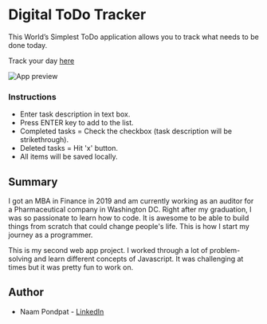 # Digital ToDo Tracker

This World’s Simplest ToDo application allows you to track what needs to be done today.

Track your day [here](https://naamnamm.github.io/todo-app/) 

![App preview](https://user-images.githubusercontent.com/53867191/78083549-cb7b8000-7383-11ea-877a-a4130a816d6a.PNG)

### Instructions
- Enter task description in text box.
- Press ENTER key to add to the list.
- Completed tasks = Check the checkbox (task description will be strikethrough).
- Deleted tasks = Hit 'x' button.
- All items will be saved locally.

## Summary
I got an MBA in Finance in 2019 and am currently working as an auditor for a Pharmaceutical company in Washington DC. Right after my graduation, I was so passionate to learn how to code. It is awesome to be able to build things from scratch that could change people's life. This is how I start my journey as a programmer.

This is my second web app project. I worked through a lot of problem-solving and learn different concepts of Javascript. It was challenging at times but it was pretty fun to work on.


## Author
- Naam Pondpat - [LinkedIn](https://www.linkedin.com/in/pondpat-tohsanguanpun-638153150/)
